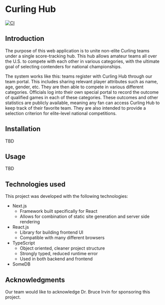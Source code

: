 # Curling Hub

[![CI](https://github.com/curling-hub/curling-hub/actions/workflows/test-cypress.yml/badge.svg)](https://github.com/curling-hub/curling-hub/actions/workflows/test-build-docker.yml)

## Introduction
The purpose of this web application is to unite non-elite Curling teams under a single score-tracking hub. This hub allows amateur teams all over the U.S. to compete with each other in various categories, with the ultimate goal of selecting contenders for national championships. 

The system works like this: teams register with Curling Hub through our team portal. This includes sharing relevant player attributes such as name, age, gender, etc. They are then able to compete in various different categories. Officials log into their own special portal to record the outcome of qualified games in each of these categories. These outcomes and other statistics are publicly available, meaning any fan can access Curling Hub to keep track of their favorite team. They are also intended to provide a selection criterion for elite-level national competitions. 

## Installation
TBD

## Usage
TBD

## Technologies used
This project was developed with the following technologies:

- Next.js
    - Framework built specifically for React
    - Allows for combination of static site generation and server side rendering
- React.js
    - Library for building frontend UI
    - Compatible with many different browsers
- TypeScript
    - Object oriented, cleaner project structure
    - Strongly typed, reduced runtime error
    - Used in both backend and frontend
- SomeDB

## Acknowledgments
Our team would like to acknowledge Dr. Bruce Irvin for sponsoring this project. 
